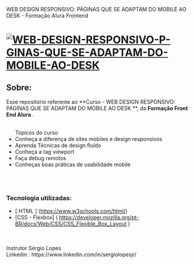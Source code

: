 
 WEB DESIGN RESPONSIVO: PÁGINAS QUE SE ADAPTAM DO MOBILE AO DESK - Formação Alura Frontend

<h1>
    <a href="https://ibb.co/yQR6SSf"><img src="https://i.ibb.co/ZMJBmmL/WEB-DESIGN-RESPONSIVO-P-GINAS-QUE-SE-ADAPTAM-DO-MOBILE-AO-DESK.png" alt="WEB-DESIGN-RESPONSIVO-P-GINAS-QUE-SE-ADAPTAM-DO-MOBILE-AO-DESK" border="0"></a>
</h1>
 

## Sobre: 

Esse repositório referente ao **Curso - WEB DESIGN RESPONSIVO: PÁGINAS QUE SE ADAPTAM DO MOBILE AO DESK **, da **Formação Front End Alura** . <br><br>

<ul>Tópicos do curso <br>
	<li>Conheça a diferença de sites mobiles e design responsivos</li>
	<li>Aprenda Técnicas de design fluído</li>
	<li>Conheça a tag viewport</li>
	<li>Faça debug remotos</li>
	<li>Conheças boas práticas de usabilidade mobile</li>
</ul><br><br>

###  Tecnologia utilizadas:

* [ HTML ] (https://www.w3schools.com/html/)
* [CSS - Flexbox] ( https://developer.mozilla.org/pt-BR/docs/Web/CSS/CSS_Flexible_Box_Layout )

<br>
<br>
Instrutor Sérgio Lopes<br>
Linkedin : https://www.linkedin.com/in/sergiolopesjr/<br>

